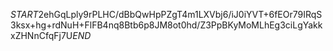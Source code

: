 $START$2ehGqLply9rPLHC/dBbQwHpPZgT4m1LXVbj6/iJ0iYVT+6fEOr79IRqS3ksx+hg+rdNuH+FlFB4nq8Btb6p8JM8ot0hd/Z3PpBKyMoMLhEg3ciLgYakkxZHNnCfqFj7U$END$
